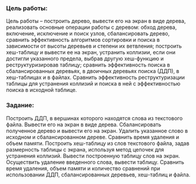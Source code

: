 
### Цель работы: 
Цель работы – построить дерево, вывести его на экран в виде дерева, реализовать основные операции работы с деревом: обход дерева, включение, исключение и поиск узлов, сбалансировать дерево, сравнить эффективность алгоритмов сортировки и поиска в зависимости от высоты деревьев и степени их ветвления; построить хеш-таблицу и вывести ее на экран, устранить коллизии, если они достигли указанного предела, выбрав другую хеш-функцию и реструктуризировав таблицу; сравнить эффективность поиска в сбалансированных деревьях, в двоичных деревьях поиска (ДДП), в хеш-таблицах и в файлах. Сравнить эффективность реструктуризации таблицы для устранения коллизий и поиска в ней с эффективностью поиска в исходной таблице.




### Задание: 
Построить ДДП, в вершинах которого находятся слова из текстового файла. Вывести его на экран в виде дерева. Сбалансировать полученное дерево и вывести его на экран. Удалить указанное слово в исходном и сбалансированном дереве. Сравнить время удаления и объем памяти. Построить хеш-таблицу из слов текстового файла, задав размерность таблицы с экрана, используя метод цепочек для устранения коллизий. Вывести построенную таблицу слов на экран. Осуществить удаление введенного слова, вывести таблицу. Сравнить время удаления, объем памяти и количество сравнений при использовании ДДП, сбалансированных деревьев, хеш-таблиц и файла.
